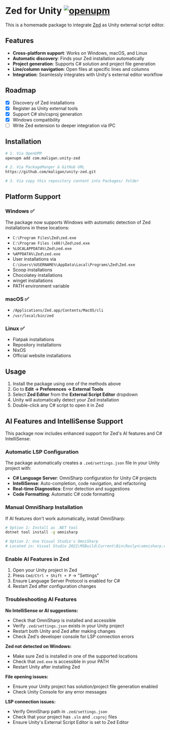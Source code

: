 # Zed for Unity [![openupm](https://img.shields.io/npm/v/com.maligan.unity-zed?label=openupm&registry_uri=https://package.openupm.com)](https://openupm.com/packages/com.maligan.unity-zed/)

This is a homemade package to integrate [Zed](https://zed.dev) as Unity external script editor.

## Features

- **Cross-platform support**: Works on Windows, macOS, and Linux
- **Automatic discovery**: Finds your Zed installation automatically
- **Project generation**: Supports C# solution and project file generation
- **Line/column navigation**: Open files at specific lines and columns
- **Integration**: Seamlessly integrates with Unity's external editor workflow

## Roadmap

- [x] Discovery of Zed installations
- [x] Register as Unity external tools
- [x] Support C# sln/csproj generation
- [x] Windows compatibility
- [ ] Write Zed extension to deeper integration via IPC

## Installation

```sh
# 1. Via OpenUPM
openupm add com.maligan.unity-zed

# 2. Via PackageManger & GitHub URL
https://github.com/maligan/unity-zed.git

# 3. Via copy this repository content into Packages/ folder
```

## Platform Support

### Windows ✅
The package now supports Windows with automatic detection of Zed installations in these locations:
- `C:\Program Files\Zed\zed.exe`
- `C:\Program Files (x86)\Zed\zed.exe`
- `%LOCALAPPDATA%\Zed\zed.exe`
- `%APPDATA%\Zed\zed.exe`
- User installations via `C:\Users\%USERNAME%\AppData\Local\Programs\Zed\Zed.exe`
- Scoop installations
- Chocolatey installations
- winget installations
- PATH environment variable

### macOS ✅
- `/Applications/Zed.app/Contents/MacOS/cli`
- `/usr/local/bin/zed`

### Linux ✅
- Flatpak installations
- Repository installations
- NixOS
- Official website installations

## Usage

1. Install the package using one of the methods above
2. Go to **Edit → Preferences → External Tools**
3. Select **Zed Editor** from the **External Script Editor** dropdown
4. Unity will automatically detect your Zed installation
5. Double-click any C# script to open it in Zed

## AI Features and IntelliSense Support

This package now includes enhanced support for Zed's AI features and C# IntelliSense:

### Automatic LSP Configuration
The package automatically creates a `.zed/settings.json` file in your Unity project with:
- **C# Language Server**: OmniSharp configuration for Unity C# projects
- **IntelliSense**: Auto-completion, code navigation, and refactoring
- **Real-time Diagnostics**: Error detection and suggestions
- **Code Formatting**: Automatic C# code formatting

### Manual OmniSharp Installation
If AI features don't work automatically, install OmniSharp:

```bash
# Option 1: Install as .NET tool
dotnet tool install -g omnisharp

# Option 2: Use Visual Studio's OmniSharp
# Located in: Visual Studio 2022\MSBuild\Current\Bin\Roslyn\omnisharp.exe
```

### Enable AI Features in Zed
1. Open your Unity project in Zed
2. Press `Cmd/Ctrl + Shift + P` → "Settings"
3. Ensure Language Server Protocol is enabled for C#
4. Restart Zed after configuration changes

### Troubleshooting AI Features

**No IntelliSense or AI suggestions:**
- Check that OmniSharp is installed and accessible
- Verify `.zed/settings.json` exists in your Unity project
- Restart both Unity and Zed after making changes
- Check Zed's developer console for LSP connection errors

**Zed not detected on Windows:**
- Make sure Zed is installed in one of the supported locations
- Check that `zed.exe` is accessible in your PATH
- Restart Unity after installing Zed

**File opening issues:**
- Ensure your Unity project has solution/project file generation enabled
- Check Unity Console for any error messages

**LSP connection issues:**
- Verify OmniSharp path in `.zed/settings.json`
- Check that your project has `.sln` and `.csproj` files
- Ensure Unity's External Script Editor is set to Zed Editor
